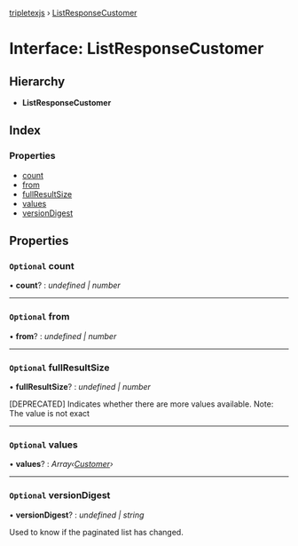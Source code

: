 [tripletexjs](../README.md) › [ListResponseCustomer](listresponsecustomer.md)

# Interface: ListResponseCustomer

## Hierarchy

* **ListResponseCustomer**

## Index

### Properties

* [count](listresponsecustomer.md#optional-count)
* [from](listresponsecustomer.md#optional-from)
* [fullResultSize](listresponsecustomer.md#optional-fullresultsize)
* [values](listresponsecustomer.md#optional-values)
* [versionDigest](listresponsecustomer.md#optional-versiondigest)

## Properties

### `Optional` count

• **count**? : *undefined | number*

___

### `Optional` from

• **from**? : *undefined | number*

___

### `Optional` fullResultSize

• **fullResultSize**? : *undefined | number*

[DEPRECATED] Indicates whether there are more values available. Note: The value is not exact

___

### `Optional` values

• **values**? : *Array‹[Customer](../modules/customer.md)›*

___

### `Optional` versionDigest

• **versionDigest**? : *undefined | string*

Used to know if the paginated list has changed.
